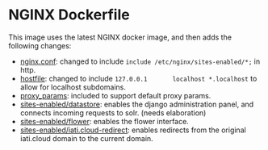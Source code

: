 # NGINX Dockerfile
This image uses the latest NGINX docker image, and then adds the following changes:

- [nginx.conf](./nginx.conf): changed to include `include /etc/nginx/sites-enabled/*;` in http.
- [hostfile](./hostfile): changed to include `127.0.0.1       localhost *.localhost` to allow for localhost subdomains.
- [proxy_params](./proxy_params): included to support default proxy params.
- [sites-enabled/datastore](./sites-enabled/datastore): enables the django administration panel, and connects incoming requests to solr. (needs elaboration)
- [sites-enabled/flower](./sites-enabled/flower): enables the flower interface.
- [sites-enabled/iati.cloud-redirect](./sites-enabled/iati.cloud-redirect): enables redirects from the original iati.cloud domain to the current domain.
